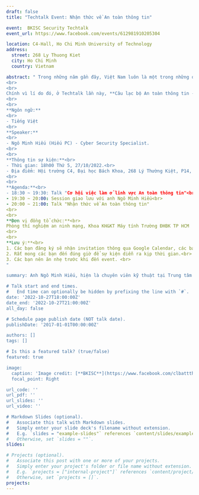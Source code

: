 ```yaml
---
draft: false
title: "Techtalk Event: Nhận thức về An toàn thông tin"

event:  BKISC Security Techtalk
event_url: https://www.facebook.com/events/612981910205304

location: C4-Hall, Ho Chi Minh University of Technology
address:
  street: 268 Ly Thuong Kiet
  city: Ho Chi Minh
  country: Vietnam

abstract: " Trong những năm gần đây, Việt Nam luôn là một trong những quốc gia có tỉ lệ nhiễm mã độc và hứng chịu các cuộc tấn công mạng thuộc nhóm cao trên thế giới. Bên cạnh đó, mức độ sử dụng máy tính và các thiết bị thông minh tại Việt Nam tăng đột biến do ảnh hưởng của COVID-19, và đây cũng chính là môi trường lý tưởng để virus bùng phát, lây lan mạnh. Điều nay làm dấy lên mối lo ngại về an ninh trên không gian mạng, một vấn đề mà ít người Việt quan tâm đến nhưng lại có tầm quan trọng cao và sức ảnh hưởng lớn. 
<br>
<br>
Chính vì lí do đó, ở Techtalk lần này, **Câu lạc bộ An toàn thông tin - Đại học Bách Khoa** xin giới thiệu với các bạn chủ đề **“Nhận thức về An toàn thông tin”** do anh **Ngô Minh Hiếu** trình bày. Anh Ngô Minh Hiếu, hiện là **chuyên viên kỹ thuật** tại **Trung tâm Giám sát và An toàn không gian mạng Quốc gia (NCSC)**. 
<br>
<br>
**Ngôn ngữ:**
<br>
- Tiếng Việt
<br>
**Speaker:**
<br>
- Ngô Minh Hiếu (Hiếu PC) - Cyber Security Specialist.
<br>
<br>
**Thông tin sự kiện:**<br>
- Thời gian: 18h00 Thứ 5, 27/10/2022.<br>
- Địa điểm: Hội trường C4, Đại học Bách Khoa, 268 Lý Thường Kiệt, P14, Q10, TP.HCM.
<br>
<br>
**Agenda:**<br>
- 18:30 ~ 19:30: Talk "Cơ hội việc làm ở lĩnh vực An toàn thông tin"<br>
- 19:30 ~ 20:00: Session giao lưu với anh Ngô Minh Hiếu<br>  
- 20:00 ~ 21:00: Talk "Nhận thức về An toàn thông tin"
<br>
<br>
**Đơn vị đồng tổ chức:**<br>
Phòng thí nghiệm an ninh mạng, Khoa KH&KT Máy tính Trường ĐHBK TP HCM
<br>  
<br>
**Lưu ý:**<br> 
1. Các bạn đăng ký sẽ nhận invitation thông qua Google Calendar, các bạn accept để nhận được thông báo sự kiện.<br>
2. Rất mong các bạn đến đúng giờ để sự kiện diễn ra kịp thời gian.<br>  
3. Các bạn nên ăn nhẹ trước khi đến event. <br> 
"

summary: Anh Ngô Minh Hiếu, hiện là chuyên viên kỹ thuật tại Trung tâm Giám sát và An toàn không gian mạng Quốc gia (NCSC), sẽ có những chia sẻ về kinh nghiệm của bản thân trong việc ngăn chặn các thông tin lừa đảo, giả mạo, không chính thống. Qua đó, anh sẽ đưa ra những bài học, những dấu hiệu cơ bản của một thông tin giả mạo để người dùng có thể tránh khỏi những thông tin như vậy.

# Talk start and end times.
#   End time can optionally be hidden by prefixing the line with `#`.
date: '2022-10-27T18:00:00Z'
date_end: '2022-10-27T21:00:00Z'
all_day: false

# Schedule page publish date (NOT talk date).
publishDate: '2017-01-01T00:00:00Z'

authors: []
tags: []

# Is this a featured talk? (true/false)
featured: true

image:
  caption: 'Image credit: [**BKISC**](https://www.facebook.com/clbattthcmut)'
  focal_point: Right

url_code: ''
url_pdf: ''
url_slides: ''
url_video: ''

# Markdown Slides (optional).
#   Associate this talk with Markdown slides.
#   Simply enter your slide deck's filename without extension.
#   E.g. `slides = "example-slides"` references `content/slides/example-slides.md`.
#   Otherwise, set `slides = ""`.
slides:

# Projects (optional).
#   Associate this post with one or more of your projects.
#   Simply enter your project's folder or file name without extension.
#   E.g. `projects = ["internal-project"]` references `content/project/deep-learning/index.md`.
#   Otherwise, set `projects = []`.
projects:
---
```


<!-- Slides can be added in a few ways:

- **Create** slides using Wowchemy's [_Slides_](https://wowchemy.com/docs/managing-content/#create-slides) feature and link using `slides` parameter in the front matter of the talk file
- **Upload** an existing slide deck to `static/` and link using `url_slides` parameter in the front matter of the talk file
- **Embed** your slides (e.g. Google Slides) or presentation video on this page using [shortcodes](https://wowchemy.com/docs/writing-markdown-latex/).

Further event details, including page elements such as image galleries, can be added to the body of this page. -->
